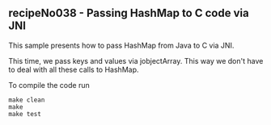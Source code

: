 recipeNo038 - Passing HashMap to C code via JNI
---

This sample presents how to pass HashMap from Java to C via JNI.

This time, we pass keys and values via jobjectArray. This way
we don't have to deal with all these calls to HashMap.

To compile the code run

    make clean
    make 
    make test


